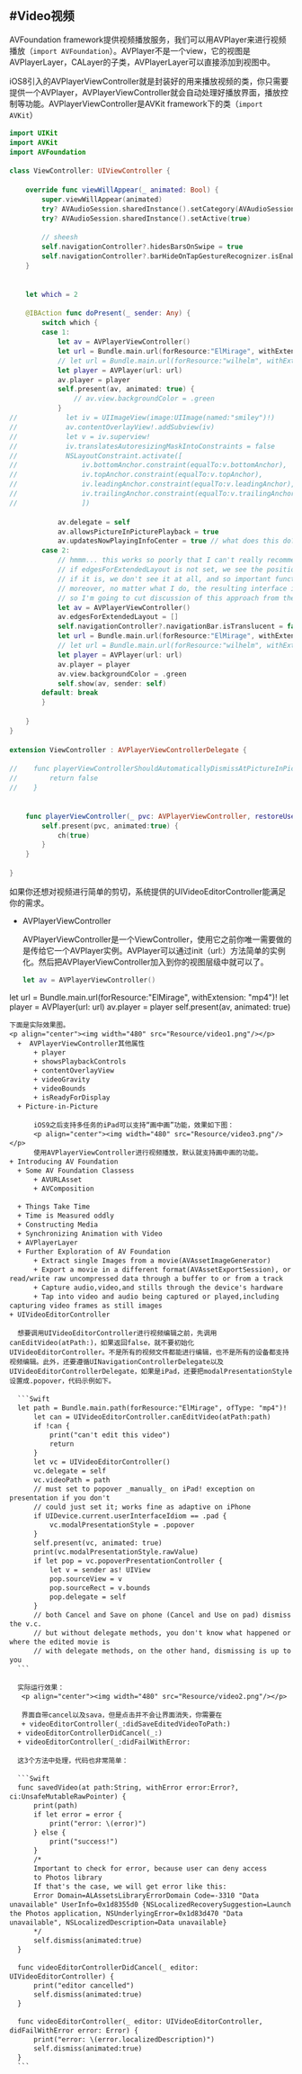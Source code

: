 #Video视频
-
AVFoundation framework提供视频播放服务，我们可以用AVPlayer来进行视频播放（```import AVFoundation```）。AVPlayer不是一个view，它的视图是AVPlayerLayer，CALayer的子类，AVPlayerLayer可以直接添加到视图中。

iOS8引入的AVPlayerViewController就是封装好的用来播放视频的类，你只需要提供一个AVPlayer，AVPlayerViewController就会自动处理好播放界面，播放控制等功能。AVPlayerViewController是AVKit framework下的类（```import AVKit```）

```Swift
import UIKit
import AVKit
import AVFoundation

class ViewController: UIViewController {
    
    override func viewWillAppear(_ animated: Bool) {
        super.viewWillAppear(animated)
        try? AVAudioSession.sharedInstance().setCategory(AVAudioSessionCategoryPlayback)
        try? AVAudioSession.sharedInstance().setActive(true)
        
        // sheesh
        self.navigationController?.hidesBarsOnSwipe = true
        self.navigationController?.barHideOnTapGestureRecognizer.isEnabled = false
    }


    let which = 2
    
    @IBAction func doPresent(_ sender: Any) {
        switch which {
        case 1:
            let av = AVPlayerViewController()
            let url = Bundle.main.url(forResource:"ElMirage", withExtension: "mp4")!
            // let url = Bundle.main.url(forResource:"wilhelm", withExtension: "aiff")!
            let player = AVPlayer(url: url)
            av.player = player
            self.present(av, animated: true) {
                // av.view.backgroundColor = .green
            }
//            let iv = UIImageView(image:UIImage(named:"smiley")!)
//            av.contentOverlayView!.addSubview(iv)
//            let v = iv.superview!
//            iv.translatesAutoresizingMaskIntoConstraints = false
//            NSLayoutConstraint.activate([
//                iv.bottomAnchor.constraint(equalTo:v.bottomAnchor),
//                iv.topAnchor.constraint(equalTo:v.topAnchor),
//                iv.leadingAnchor.constraint(equalTo:v.leadingAnchor),
//                iv.trailingAnchor.constraint(equalTo:v.trailingAnchor),
//                ])

            av.delegate = self
            av.allowsPictureInPicturePlayback = true
            av.updatesNowPlayingInfoCenter = true // what does this do?
        case 2:
            // hmmm... this works so poorly that I can't really recommend it
            // if edgesForExtendedLayout is not set, we see the position slider just peeping down;
            // if it is, we don't see it at all, and so important functionality is lost
            // moreover, no matter what I do, the resulting interface is very confusing for the user
            // so I'm going to cut discussion of this approach from the book
            let av = AVPlayerViewController()
            av.edgesForExtendedLayout = []
            self.navigationController?.navigationBar.isTranslucent = false
            let url = Bundle.main.url(forResource:"ElMirage", withExtension: "mp4")!
            // let url = Bundle.main.url(forResource:"wilhelm", withExtension: "aiff")!
            let player = AVPlayer(url: url)
            av.player = player
            av.view.backgroundColor = .green
            self.show(av, sender: self)
        default: break
        }
        
    }
}

extension ViewController : AVPlayerViewControllerDelegate {
    
//    func playerViewControllerShouldAutomaticallyDismissAtPictureInPictureStart(_ playerViewController: AVPlayerViewController) -> Bool {
//        return false
//    }
    
    
    func playerViewController(_ pvc: AVPlayerViewController, restoreUserInterfaceForPictureInPictureStopWithCompletionHandler ch: @escaping (Bool) -> Void) {
        self.present(pvc, animated:true) { 
            ch(true)
        }
    }

}
```

如果你还想对视频进行简单的剪切，系统提供的UIVideoEditorController能满足你的需求。


+ AVPlayerViewController
  
  AVPlayerViewController是一个ViewController，使用它之前你唯一需要做的是传给它一个AVPlayer实例。AVPlayer可以通过init（url:）方法简单的实例化。然后把AVPlayerViewController加入到你的视图层级中就可以了。
  
  ```Swift
  let av = AVPlayerViewController()
let url = Bundle.main.url(forResource:"ElMirage", withExtension: "mp4")!
let player = AVPlayer(url: url)
av.player = player
self.present(av, animated: true)
  ```
  下面是实际效果图。
  <p align="center"><img width="480" src="Resource/video1.png"/></p> 
	+  AVPlayerViewController其他属性
		+ player
		+ showsPlaybackControls
		+ contentOverlayView
		+ videoGravity
		+ videoBounds
		+ isReadyForDisplay  	
	+ Picture-in-Picture
	
		iOS9之后支持多任务的iPad可以支持“画中画”功能，效果如下图：
		<p align="center"><img width="480" src="Resource/video3.png"/></p> 
		使用AVPlayerViewController进行视频播放，默认就支持画中画的功能。
+ Introducing AV Foundation
	+ Some AV Foundation Classess
		+ AVURLAsset
		+ AVComposition
		
	+ Things Take Time
	+ Time is Measured oddly
	+ Constructing Media
	+ Synchronizing Animation with Video
	+ AVPlayerLayer
	+ Further Exploration of AV Foundation
		+ Extract single Images from a movie(AVAssetImageGenerator)
		+ Export a movie in a different format(AVAssetExportSession), or read/write raw uncompressed data through a buffer to or from a track
		+ Capture audio,video,and stills through the device's hardware
		+ Tap into video and audio being captured or played,including capturing video frames as still images 		
+ UIVideoEditorController

	想要调用UIVideoEditorController进行视频编辑之前，先调用canEditVideo(atPath:)，如果返回false，就不要初始化UIVideoEditorController。不是所有的视频文件都能进行编辑，也不是所有的设备都支持视频编辑。此外，还要遵循UINavigationControllerDelegate以及UIVideoEditorControllerDelegate，如果是iPad，还要把modalPresentationStyle设置成.popover，代码示例如下。
	
	```Swift
	let path = Bundle.main.path(forResource:"ElMirage", ofType: "mp4")!
        let can = UIVideoEditorController.canEditVideo(atPath:path)
        if !can {
            print("can't edit this video")
            return
        }
        let vc = UIVideoEditorController()
        vc.delegate = self
        vc.videoPath = path
        // must set to popover _manually_ on iPad! exception on presentation if you don't
        // could just set it; works fine as adaptive on iPhone
        if UIDevice.current.userInterfaceIdiom == .pad {
            vc.modalPresentationStyle = .popover
        }
        self.present(vc, animated: true)
        print(vc.modalPresentationStyle.rawValue)
        if let pop = vc.popoverPresentationController {
            let v = sender as! UIView
            pop.sourceView = v
            pop.sourceRect = v.bounds
            pop.delegate = self
        }
        // both Cancel and Save on phone (Cancel and Use on pad) dismiss the v.c.
        // but without delegate methods, you don't know what happened or where the edited movie is
        // with delegate methods, on the other hand, dismissing is up to you
	```
	
	实际运行效果：
	 <p align="center"><img width="480" src="Resource/video2.png"/></p>
	 
	 界面自带cancel以及sava，但是点击并不会让界面消失，你需要在
	 + videoEditorController(_:didSaveEditedVideoToPath:)
	+ videoEditorControllerDidCancel(_:)
	+ videoEditorController(_:didFailWithError:
	
	这3个方法中处理，代码也非常简单：
	
	```Swift
	func savedVideo(at path:String, withError error:Error?, ci:UnsafeMutableRawPointer) {
        print(path)
        if let error = error {
            print("error: \(error)")
        } else {
            print("success!")
        }
        /*
        Important to check for error, because user can deny access
        to Photos library
        If that's the case, we will get error like this:
        Error Domain=ALAssetsLibraryErrorDomain Code=-3310 "Data unavailable" UserInfo=0x1d8355d0 {NSLocalizedRecoverySuggestion=Launch the Photos application, NSUnderlyingError=0x1d83d470 "Data unavailable", NSLocalizedDescription=Data unavailable}
        */
        self.dismiss(animated:true)
    }
    
    func videoEditorControllerDidCancel(_ editor: UIVideoEditorController) {
        print("editor cancelled")
        self.dismiss(animated:true)
    }
    
    func videoEditorController(_ editor: UIVideoEditorController, didFailWithError error: Error) {
        print("error: \(error.localizedDescription)")
        self.dismiss(animated:true)
    }
	```